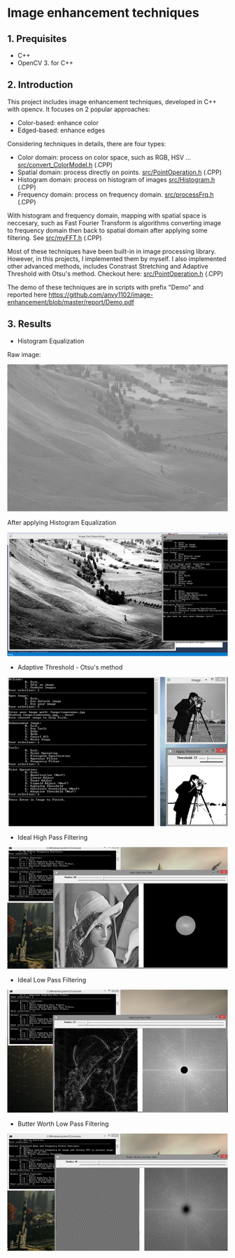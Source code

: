 # Image enhancement techniques

## 1. Prequisites
+ C++
+ OpenCV 3. for C++

## 2. Introduction

This project includes image enhancement techniques, developed in C++ with opencv. It focuses on 2 popular approaches:
- Color-based: enhance color
- Edged-based: enhance edges

Considering techniques in details, there are four types:
- Color domain: process on color space, such as RGB, HSV ...
[src/convert_ColorModel.h](https://github.com/anvy1102/image-enhancement/blob/master/src/convert_ColorModel.h) (.CPP)
- Spatial domain: process directly on points. 
[src/PointOperation.h](https://github.com/anvy1102/image-enhancement/blob/master/src/PointOperation.h) (.CPP)
- Histogram domain: process on histogram of images
[src/Histogram.h](https://github.com/anvy1102/image-enhancement/blob/master/src/Histogram.h) (.CPP)
- Frequency domain: process on frequency domain.
[src/processFrq.h](https://github.com/anvy1102/image-enhancement/blob/master/src/processFrq.h) (.CPP)

With histogram and frequency domain, mapping with spatial space is neccesary, such as Fast Fourier Transform is algorithms converting image to frequency domain then back to spatial domain after applying some filtering. See 
[src/myFFT.h](https://github.com/anvy1102/image-enhancement/blob/master/src/myFFT.h) (.CPP)

Most of these techniques have been built-in in image processing library. However, in this projects, I implemented them by myself. I also implemented other advanced methods, includes Constrast Stretching and Adaptive Threshold with Otsu's method. Checkout here: [src/PointOperation.h](https://github.com/anvy1102/image-enhancement/blob/master/src/PointOperation.h) (.CPP)

The demo of these techniques are in scripts with prefix "Demo" and reported here https://github.com/anvy1102/image-enhancement/blob/master/report/Demo.pdf

## 3. Results

+ Histogram Equalization

Raw image:

![Histogram Equalization - Raw image](images/before_hist_equa.png)

After applying Histogram Equalization

![Histogram Equalization - Result](images/after_hist_equa.png)

+ Adaptive Threshold - Otsu's method

![Histogram Equalization - Raw image](images/Otsu.png)

+ Ideal High Pass Filtering

![Ideal High Pass Filtering](images/Ideal_High_Pass_Filter.png)

+ Ideal Low Pass Filtering

![Ideal Low Pass Filtering](images/Ideal_Low_Pass_Filter.png)

+ Butter Worth Low Pass Filtering

![Butter Worth Low Pass Filtering- Raw image](images/Butter_Worth_Low_Pass_Filter.png)



